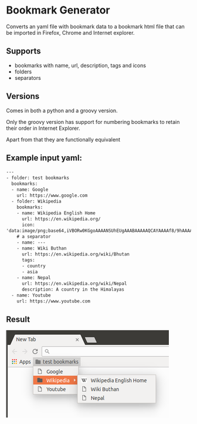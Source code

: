 # Bookmark Generator
Converts an yaml file with bookmark data to a bookmark html file that can be imported in Firefox, Chrome and Internet explorer.

## Supports

- bookmarks with name, url, description, tags and icons
- folders
- separators

## Versions
Comes in both a python and a groovy version.

Only the groovy version has support for numbering bookmarks to retain their order in Internet Explorer.

Apart from that they are functionally equivalent

## Example input yaml:

    ---
    - folder: test bookmarks
      bookmarks:
      - name: Google
        url: https://www.google.com
      - folder: Wikipedia
        bookmarks:
        - name: Wikipedia English Home
          url: https://en.wikipedia.org/
          icon: 'data:image/png;base64,iVBORw0KGgoAAAANSUhEUgAAABAAAAAQCAYAAAAf8/9hAAAA7klEQVQ4ja2TUZFDIQxFQUUkREQURAoSMIADLGAgNjCAgcjg7scW5tFuu9PtZoaPADkhNySEm8058c4KV3s3+ID8NXhDPgb03iEiCCGg1oo5J1R1++4OEYGIwN3RWgMRQVUxxvh+gbsjxggzw/KZ+QC6+84qIo8lqOpxsDKZGUopx/4CH4DeO0II6L3vQ2YGMx81q+pzEVX1uJBSAhHhmiTn/BxgZogxYoyxgUSE1toGXrX4sY3MjJwzzAy1VpRSwMxwd6SUfv8HrTXEGHcpq0Micujz8iMR0aF0SulBvJeApcF13df+L/Pw0USuuC9zNVPvSNmuzAAAAABJRU5ErkJggg=='
        # a separator
        - name: ---
        - name: Wiki Buthan
          url: https://en.wikipedia.org/wiki/Bhutan
          tags:
          - country
          - asia
        - name: Nepal
          url: https://en.wikipedia.org/wiki/Nepal
          description: A country in the Himalayas
      - name: Youtube
        url: https://www.youtube.com

## Result
![Screenshot](doc/screenshot.png)
